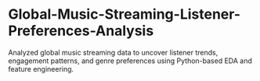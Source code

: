 # Global-Music-Streaming-Listener-Preferences-Analysis
Analyzed global music streaming data to uncover listener trends, engagement patterns, and genre preferences using Python-based EDA and feature engineering.
